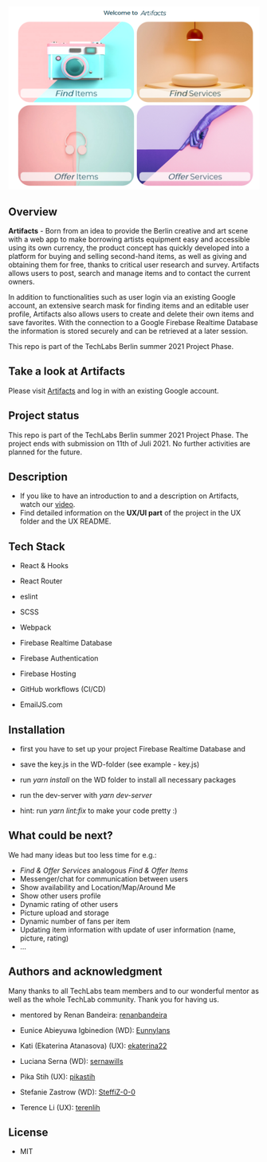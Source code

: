 ![landing page](images/landingPage.PNG)

## Overview
**Artifacts** - Born from an idea to provide the Berlin creative and art scene with a web app to make borrowing artists equipment easy and accessible using its own currency, the product concept has quickly developed into a platform for buying and selling second-hand items, as well as giving and obtaining them for free, thanks to critical user research and survey. Artifacts allows users to post, search and manage items and to contact the current owners.

In addition to functionalities such as user login via an existing Google account, an extensive search mask for finding items and an editable user profile, Artifacts also allows users to create and delete their own items and save favorites. With the connection to a Google Firebase Realtime Database the information is stored securely and can be retrieved at a later session.

This repo is part of the TechLabs Berlin summer 2021 Project Phase.

## Take a look at Artifacts
Please visit [Artifacts](https://artifacts-effcb.web.app/) and log in with an existing Google account.

## Project status
This repo is part of the TechLabs Berlin summer 2021 Project Phase. The project ends with submission on 11th of Juli 2021.
No further activities are planned for the future.

## Description
* If you like to have an introduction to and a description on Artifacts, watch our [video](https://youtu.be/p2EWyoVflWI).
* Find detailed information on the **UX/UI part** of the project in the UX folder and the UX README. 

## Tech Stack
* React & Hooks
* React Router
* eslint

* SCSS

* Webpack

* Firebase Realtime Database
* Firebase Authentication
* Firebase Hosting

* GitHub workflows (CI/CD)

* EmailJS.com

## Installation
* first you have to set up your project Firebase Realtime Database and
* save the key.js in the WD-folder (see example - key.js)
* run _yarn install_ on the WD folder to install all necessary packages

* run the dev-server with _yarn dev-server_
* hint: run _yarn lint:fix_ to make your code pretty :)

## What could be next?
We had many ideas but too less time for e.g.:
* _Find & Offer Services_ analogous _Find & Offer Items_
* Messenger/chat for communication between users
* Show availability and Location/Map/Around Me
* Show other users profile
* Dynamic rating of other users
* Picture upload and storage
* Dynamic number of fans per item
* Updating item information with update of user information (name, picture, rating)
* ...

## Authors and acknowledgment
Many thanks to all TechLabs team members and to our wonderful mentor as well as the whole TechLab community.
Thank you for having us.

* mentored by Renan Bandeira: [renanbandeira](https://github.com/renanbandeira)

* Eunice Abieyuwa Igbinedion (WD): [Eunnylans](https://github.com/Eunnylans)
* Kati (Ekaterina Atanasova) (UX): [ekaterina22](https://github.com/ekaterina22)
* Luciana Serna (WD): [sernawills](https://github.com/sernawills)
* Pika Stih (UX): [pikastih](https://github.com/pikastih)
* Stefanie Zastrow (WD): [SteffiZ-0-0](https://github.com/SteffiZ-0-0)
* Terence Li (UX): [terenlih](https://github.com/terenlih)

## License
* MIT
